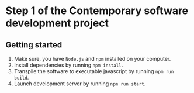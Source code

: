 # Step 1 of the Contemporary software development project

## Getting started

1. Make sure, you have `Node.js` and `npm` installed on your computer.
2. Install dependencies by running `npm install`.
3. Transpile the software to executable javascript by running `npm run build`.
4. Launch development server by running `npm run start`.
